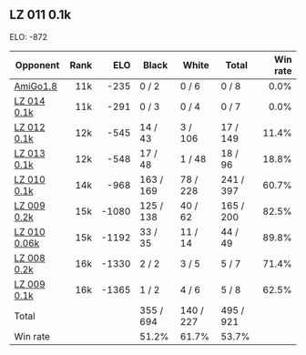 ## LZ 011 0.1k ##

ELO: -872

Opponent | Rank | ELO | Black | White | Total | Win rate
---------|-----:|----:|-------|-------|-------|-------:
[AmiGo1.8](AmiGo1.8.md) | 11k | -235 | 0 / 2 | 0 / 6 | 0 / 8 | 0.0%
[LZ 014 0.1k](LZ%20014%200.1k.md) | 11k | -291 | 0 / 3 | 0 / 4 | 0 / 7 | 0.0%
[LZ 012 0.1k](LZ%20012%200.1k.md) | 12k | -545 | 14 / 43 | 3 / 106 | 17 / 149 | 11.4%
[LZ 013 0.1k](LZ%20013%200.1k.md) | 12k | -548 | 17 / 48 | 1 / 48 | 18 / 96 | 18.8%
[LZ 010 0.1k](LZ%20010%200.1k.md) | 14k | -968 | 163 / 169 | 78 / 228 | 241 / 397 | 60.7%
[LZ 009 0.2k](LZ%20009%200.2k.md) | 15k | -1080 | 125 / 138 | 40 / 62 | 165 / 200 | 82.5%
[LZ 010 0.06k](LZ%20010%200.06k.md) | 15k | -1192 | 33 / 35 | 11 / 14 | 44 / 49 | 89.8%
[LZ 008 0.2k](LZ%20008%200.2k.md) | 16k | -1330 | 2 / 2 | 3 / 5 | 5 / 7 | 71.4%
[LZ 009 0.1k](LZ%20009%200.1k.md) | 16k | -1365 | 1 / 2 | 4 / 6 | 5 / 8 | 62.5%
Total | | | 355 / 694 | 140 / 227 | 495 / 921 | 
Win rate| | | 51.2% | 61.7% | 53.7% | 
